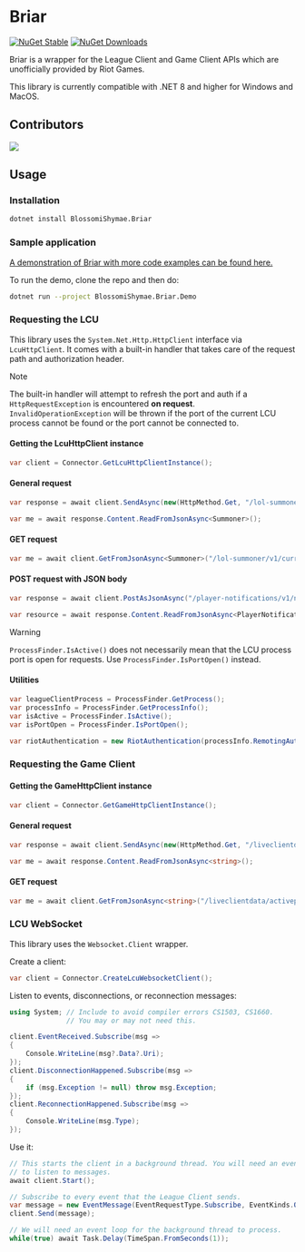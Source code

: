 # Briar

[![NuGet Stable](https://img.shields.io/nuget/v/BlossomiShymae.Briar.svg?style=flat-square&logo=nuget&logoColor=black&labelColor=69ffbe&color=77077a)](https://www.nuget.org/packages/BlossomiShymae.Briar/) [![NuGet Downloads](https://img.shields.io/nuget/dt/BlossomiShymae.Briar?style=flat-square&logoColor=black&labelColor=69ffbe&color=77077a)](https://www.nuget.org/packages/BlossomiShymae.Briar/)

Briar is a wrapper for the League Client and Game Client APIs which are unofficially provided by Riot Games.

This library is currently compatible with .NET 8 and higher for Windows and MacOS.

## Contributors

<a href="https://github.com/BlossomiShymae/Briar/graphs/contributors">
  <img src="https://contrib.rocks/image?repo=BlossomiShymae/Briar" />
</a>

## Usage

### Installation

```bash
dotnet install BlossomiShymae.Briar
```

### Sample application

[A demonstration of Briar with more code examples can be found here.](https://github.com/BlossomiShymae/Briar/blob/main/BlossomiShymae.Briar.Demo/Program.cs)

To run the demo, clone the repo and then do:
```bash
dotnet run --project BlossomiShymae.Briar.Demo
```

### Requesting the LCU

This library uses the `System.Net.Http.HttpClient` interface via `LcuHttpClient`. It comes with a built-in handler that takes care of the request path and authorization header.

> [!NOTE]
> The built-in handler will attempt to refresh the port and auth if a `HttpRequestException` is encountered **on request**. `InvalidOperationException` will be thrown if the port of the current LCU process cannot be found or the port cannot be connected to.


#### Getting the LcuHttpClient instance

```csharp
var client = Connector.GetLcuHttpClientInstance();
```

#### General request

```csharp
var response = await client.SendAsync(new(HttpMethod.Get, "/lol-summoner/v1/current-summoner"));

var me = await response.Content.ReadFromJsonAsync<Summoner>();
```

#### GET request

```csharp
var me = await client.GetFromJsonAsync<Summoner>("/lol-summoner/v1/current-summoner");
```

#### POST request with JSON body

```csharp
var response = await client.PostAsJsonAsync("/player-notifications/v1/notifications", playerNotificationResource);

var resource = await response.Content.ReadFromJsonAsync<PlayerNotificationResource>();
```

> [!WARNING]
> `ProcessFinder.IsActive()` does not necessarily mean that the LCU process port is open for requests. Use `ProcessFinder.IsPortOpen()` instead.

#### Utilities

```csharp
var leagueClientProcess = ProcessFinder.GetProcess();
var processInfo = ProcessFinder.GetProcessInfo();
var isActive = ProcessFinder.IsActive();
var isPortOpen = ProcessFinder.IsPortOpen();

var riotAuthentication = new RiotAuthentication(processInfo.RemotingAuthToken);
```

### Requesting the Game Client

#### Getting the GameHttpClient instance

```csharp
var client = Connector.GetGameHttpClientInstance();
```

#### General request

```csharp
var response = await client.SendAsync(new(HttpMethod.Get, "/liveclientdata/activeplayername"));

var me = await response.Content.ReadFromJsonAsync<string>();
```

#### GET request

```csharp
var me = await client.GetFromJsonAsync<string>("/liveclientdata/activeplayername");
```

### LCU WebSocket

This library uses the `Websocket.Client` wrapper.

Create a client:

```csharp
var client = Connector.CreateLcuWebsocketClient();
```

Listen to events, disconnections, or reconnection messages:

```csharp
using System; // Include to avoid compiler errors CS1503, CS1660.
              // You may or may not need this.

client.EventReceived.Subscribe(msg =>
{
    Console.WriteLine(msg?.Data?.Uri);
});
client.DisconnectionHappened.Subscribe(msg => 
{
    if (msg.Exception != null) throw msg.Exception;
});
client.ReconnectionHappened.Subscribe(msg =>
{
    Console.WriteLine(msg.Type);
});
```

Use it:

```csharp
// This starts the client in a background thread. You will need an event loop
// to listen to messages.
await client.Start();

// Subscribe to every event that the League Client sends.
var message = new EventMessage(EventRequestType.Subscribe, EventKinds.OnJsonApiEvent);
client.Send(message);

// We will need an event loop for the background thread to process.
while(true) await Task.Delay(TimeSpan.FromSeconds(1));
```
